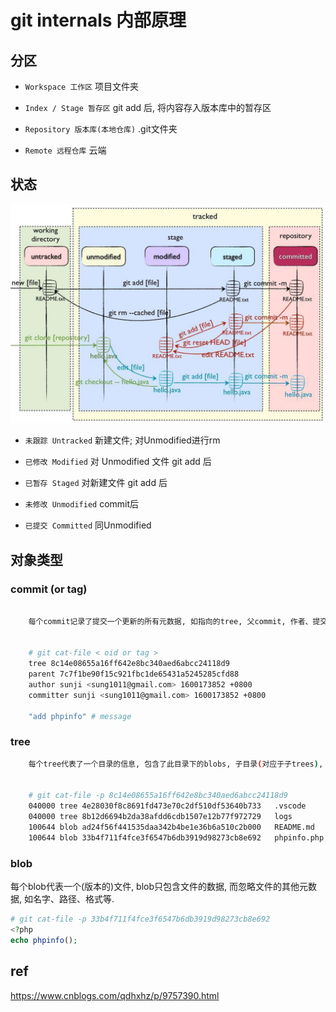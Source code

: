 # git internals 内部原理

## 分区

- `Workspace 工作区` 项目文件夹

- `Index / Stage 暂存区` git add 后, 将内容存入版本库中的暂存区

- `Repository 版本库(本地仓库)` .git文件夹

- `Remote 远程仓库` 云端

## 状态

![img](res/git-status-flow.png)

- `未跟踪 Untracked` 新建文件; 对Unmodified进行rm

- `已修改 Modified` 对 Unmodified 文件 git add 后

- `已暂存 Staged` 对新建文件 git add 后

- `未修改 Unmodified` commit后

- `已提交 Committed` 同Unmodified

## 对象类型

### commit (or tag)


```bash

    每个commit记录了提交一个更新的所有元数据, 如指向的tree, 父commit, 作者、提交者、提交日期、提交日志等.每次提交都指向一个tree对象, 记录了当次提交时的目录信息.一个commit可以有多个(至少一个)父commits.


    # git cat-file < oid or tag >
    tree 8c14e08655a16ff642e8bc340aed6abcc24118d9  
    parent 7c7f1be90f15c921fbc1de65431a5245285cfd88  
    author sunji <sung1011@gmail.com> 1600173852 +0800  
    committer sunji <sung1011@gmail.com> 1600173852 +0800  

    "add phpinfo" # message
```

### tree


```bash
    每个tree代表了一个目录的信息, 包含了此目录下的blobs, 子目录(对应于子trees), 文件名、路径等元数据.因此, 对于有子目录的目录, git相当于存储了嵌套的trees.


    # git cat-file -p 8c14e08655a16ff642e8bc340aed6abcc24118d9
    040000 tree 4e28030f8c8691fd473e70c2df510df53640b733   .vscode
    040000 tree 8b12d6694b2da38afdd6cdb1507e12b77f972729   logs
    100644 blob ad24f56f441535daa342b4be1e36b6a510c2b000   README.md
    100644 blob 33b4f711f4fce3f6547b6db3919d98273cb8e692   phpinfo.php
```

### blob

  每个blob代表一个(版本的)文件, blob只包含文件的数据, 而忽略文件的其他元数据, 如名字、路径、格式等.

```php
# git cat-file -p 33b4f711f4fce3f6547b6db3919d98273cb8e692
<?php
echo phpinfo();
```

## ref

<https://www.cnblogs.com/qdhxhz/p/9757390.html>